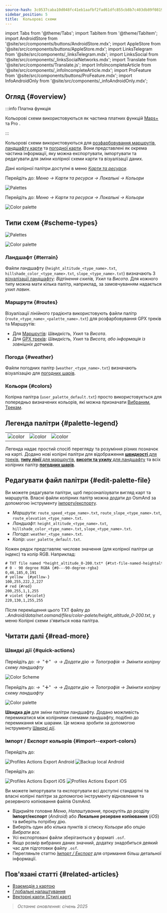 ```yaml
---
source-hash: 3c0537caba10d048fc41eb1aafbf2fad61dfc855cb8b7c403db89f081990b44f
sidebar_position: 5
title:  Кольорові схеми
---
```

import Tabs from '@theme/Tabs';
import TabItem from '@theme/TabItem';
import AndroidStore from '@site/src/components/buttons/AndroidStore.mdx';
import AppleStore from '@site/src/components/buttons/AppleStore.mdx';
import LinksTelegram from '@site/src/components/_linksTelegram.mdx';
import LinksSocial from '@site/src/components/_linksSocialNetworks.mdx';
import Translate from '@site/src/components/Translate.js';
import InfoIncompleteArticle from '@site/src/components/_infoIncompleteArticle.mdx';
import ProFeature from '@site/src/components/buttons/ProFeature.mdx';
import InfoAndroidOnly from '@site/src/components/_infoAndroidOnly.mdx';



## Огляд {#overview}

:::info Платна функція

Кольорові схеми використовуються як частина платних функцій [Maps+](../purchases/index.md) та Pro <ProFeature />.

:::

Кольорові схеми використовуються для [розфарбовування маршрутів](#routes), [ландшафту карти](#terrain) та [погодної карти](#weather). Вони представлені як окрема частина інформації, яку можна експортувати, імпортувати та редагувати для зміни колірної схеми карти та візуалізації даних.

Дані колірної палітри доступні в меню [*Карти та ресурси*](../personal/maps-resources.md#local).

<Tabs groupId="operating-systems" queryString="operating-systems">

<TabItem value="android" label="Android">

Перейдіть до: *Меню → Карти та ресурси → Локальні → Кольори*

![Palettes](@site/static/img/personal/color-schemes/colors.png)

</TabItem>

<TabItem value="ios" label="iOS">

Перейдіть до: *Меню → Карти та ресурси → Локальні → Кольори*

![Color palette](@site/static/img/personal/color-schemes/color_palette_ios.png)

</TabItem>

</Tabs>


## Типи схем {#scheme-types}

<Tabs groupId="operating-systems" queryString="operating-systems">

<TabItem value="android" label="Android">

![Palettes](@site/static/img/personal/color-schemes/palette.png)

</TabItem>

<TabItem value="ios" label="iOS">

![Color palette](@site/static/img/personal/color-schemes/color_altitude.png)

</TabItem>

</Tabs>


### Ландшафт {#terrain}

Файли ландшафту (`height_altitude_<type_name>.txt`, `hillshade_color_<type_name>.txt`, `slope_<type_name>.txt`) визначають 3 [візуалізації ландшафту](../plugins/topography.md#hillshade-slope-and-altitude-layers): *Відтінення схилів, Ухил* та *Висота*. Для кожного типу можна мати кілька палітр, наприклад, за замовчуванням надається *ухил лавин*.

### Маршрути {#routes}

Візуалізації лінійного градієнта використовують файли палітр (`route_<type_name>_<palette_name>.txt`) для розфарбовування GPX треків та Маршрутів:

- Для [Маршрутів](../navigation/guidance/map-during-navigation.md#color): *Швидкість, Ухил* та *Висота*.
- Для [GPX треків](../map/tracks/appearance#track-colors-in-gpx-files): *Швидкість, Ухил* та *Висота, або інформація із зовнішніх датчиків*.

### Погода {#weather}

Файли погодних палітр (`weather_<type_name>.txt`) визначають візуалізацію для [погодних шарів](../plugins/weather.md#weather-layers).

### Кольори {#colors}

Колірна палітра (`user_palette_default.txt`) просто використовується для попередньо визначених кольорів, які можна призначати [Вибраним](./favorites.md), [Трекам](./tracks/).


## Легенда палітри {#palette-legend}

<table class="image">
    <tr>
        <td><img src={require('@site/static/img/personal/color-schemes/legend.png').default} alt="color"/></td>
        <td><img src={require('@site/static/img/personal/color-schemes/legend_1.png').default} alt="color"/></td>
        <td><img src={require('@site/static/img/personal/color-schemes/legend_2.png').default} alt="color"/></td>
    </tr>
</table>


Легенда надає простий спосіб перегляду та розуміння різних позначок на карті. Додано нові колірні палітри для відображення [**швидкості** для треків](../map/tracks/appearance#track-colors-in-gpx-files), [**типу лінії** для маршрутів](../navigation/guidance/map-during-navigation.md#color), [**висоти та ухилу** для ландшафту](../plugins/topography.md#default-color-scheme) та всіх колірних палітр [**погодних шарів**](../plugins/weather.md#weather-layers).


## Редагувати файл палітри {#edit-palette-file}

Ви можете редагувати палітри, щоб персоналізувати вигляд карт та маршрутів. Власні файли колірних палітр можна додати до OsmAnd за допомогою інструменту [імпорту/експорту](./import-export.md).

- *Маршрути*: `route_speed_<type_name>.txt`, `route_slope_<type_name>.txt`, `route_elevation_<type_name>.txt`.
- *Ландшафт*: `height_altitude_<type_name>.txt`, `hillshade_color_<type_name>.txt`, `slope_<type_name>.txt`.
- *Погода*: `weather_<type_name>.txt`.
- *Колір*: `user_palette_default.txt`.

Кожен рядок представляє числове значення (для колірної палітри це індекс) та колір RGB. Наприклад:

```xml
# TXT file named *height_altitude_0-200.txt* {#txt-file-named-heightaltitude0-200txt}
# 0 - 90 degree RGBA {#0---90-degree-rgba}
0,46,185,0,191
# yellow  {#yellow-}
100,255,222,2,227
# red {#red}
200,255,1,1,255
# violet {#violet}
220,130,1,255,255

```

Після переміщення цього TXT файлу до *..Android/data/net.osmand/files/color-palete/height_altitude_0-200.txt*, у меню Колірні схеми з'явиться нова палітра.


## Читати далі {#read-more}

### Швидкі дії {#quick-actions}

<Tabs groupId="operating-systems" queryString="operating-systems">

<TabItem value="android" label="Android">

Перейдіть до: *<Translate ios="true" ids="shared_string_menu,layer_map_appearance,shared_string_buttons,custom_buttons"/> →*&nbsp;  "**＋**"  &nbsp;*→ <Translate ios="true" ids="add_button"/>*  *→ Додати дію → Топографія → Змінити колірну схему ландшафту*

![Color Scheme](@site/static/img/widgets/color_scheme.png)

</TabItem>

<TabItem value="ios" label="iOS">

Перейдіть до: *<Translate ios="true" ids="shared_string_menu,layer_map_appearance,shared_string_buttons,custom_buttons"/> →*&nbsp;  "**＋**"  &nbsp;*→ <Translate ios="true" ids="add_button"/>*  *→ Додати дію → Топографія → Змінити колірну схему ландшафту*

![Color palette](@site/static/img/personal/color-schemes/color_scheme_qa_ios.png)

</TabItem>

</Tabs>

**Швидка дія** для зміни палітри ландшафту. Додано можливість перемикатися між колірними схемами ландшафту, подібно до перемикання між шарами. Це можна зробити за допомогою інструменту [Швидкі дії](../widgets/quick-action.md#configure-map).


### Імпорт / Експорт кольорів {#import--export-colors}

<Tabs groupId="operating-systems" queryString="operating-systems">

<TabItem value="android" label="Android">

Перейдіть до: *<Translate android="true" ids="shared_string_menu,shared_string_settings,import_export,export_to_file"/>*

![Profiles Actions Export Android](@site/static/img/personal/profiles/profile_actions_export_1_andr.png)   ![Backup local Android](@site/static/img/personal/profiles/profile_actions_export_3_andr.png)

</TabItem>

<TabItem value="ios" label="iOS">

Перейдіть до: *<Translate ios="true" ids="shared_string_menu,shared_string_settings,local_backup,backup_into_file"/>*

![Profiles Actions Export iOS](@site/static/img/personal/profiles/profile_actions_export_1_ios.png)    ![Profiles Actions Export iOS](@site/static/img/personal/profiles/profile_actions_export_3_ios.png)

</TabItem>

</Tabs>

Ви можете імпортувати та експортувати всі доступні стандартні та власні колірні палітри за допомогою інструменту відновлення та резервного копіювання файлів OsmAnd.

- Відкрийте головне *Меню*, *Налаштування*, прокрутіть до розділу **Імпорт/експорт** (*Android*) або **Локальне резервне копіювання** (*iOS*) та виберіть потрібну дію.
- Виберіть один або кілька пунктів зі списку *Кольори* або опцію *Вибрати все*.
- Усі експортовані файли зберігаються у форматі `.osf`.
- Якщо розмір вибраних даних значний, додатку знадобиться деякий час для підготовки файлу `.osf`.
- Перегляньте статтю [*Імпорт / Експорт*](../personal/import-export.md) для отримання більш детальної інформації.


## Пов'язані статті {#related-articles}

- [Взаємодія з картою](../../user/map/interact-with-map.md)
- [Глобальні налаштування](../../user/personal/global-settings.md)
- [Векторні карти (Стилі карт)](../../user/map/vector-maps.md)

> *Останнє оновлення: січень 2025*